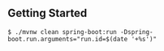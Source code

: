 ## Getting Started

```
$ ./mvnw clean spring-boot:run -Dspring-boot.run.arguments="run.id=$(date '+%s')"
```